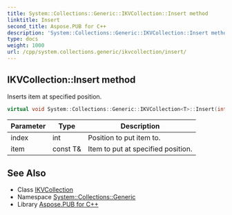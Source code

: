 ```yaml
---
title: System::Collections::Generic::IKVCollection::Insert method
linktitle: Insert
second_title: Aspose.PUB for C++
description: 'System::Collections::Generic::IKVCollection::Insert method. Inserts item at specified position in C++.'
type: docs
weight: 1000
url: /cpp/system.collections.generic/ikvcollection/insert/
---
```

## IKVCollection::Insert method


Inserts item at specified position.

```cpp
virtual void System::Collections::Generic::IKVCollection<T>::Insert(int index, const T &item) override
```


| Parameter | Type | Description |
| --- | --- | --- |
| index | int | Position to put item to. |
| item | const T\& | Item to put at specified position. |

## See Also

* Class [IKVCollection](../)
* Namespace [System::Collections::Generic](../../)
* Library [Aspose.PUB for C++](../../../)
